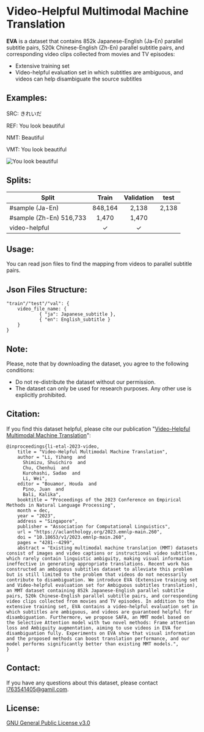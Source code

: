 Video-Helpful Multimodal Machine Translation
==========

__EVA__ is a dataset that contains 852k Japanese-English (Ja-En) parallel subtitle pairs, 520k Chinese-English (Zh-En) parallel subtitle pairs, and corresponding video clips collected from movies and TV episodes: 
  - Extensive training set
  - Video-helpful evaluation set in which subtitles are ambiguous, and videos can help disambiguate the source subtitles
    
Examples:
-------------------
SRC: きれいだ

REF: You look beautiful

NMT: Beautiful

VMT: You look beautiful

![You look beautiful](https://user-images.githubusercontent.com/38623473/160537899-a5085b99-d3f4-49aa-a5c2-df33c984c2f3.gif)

Splits:
-------------------

| Split      | Train     | Validation     | test     |
| ---------- | :-----------:  | :-----------: | :-----------: |
|#sample (Ja-En)| 848,164 | 2,138 | 2,138 |
|#sample (Zh-En) 516,733 | 1,470 | 1,470 |
|video-helpful | ✓ | ✓ |

Usage:
-------------------
You can read json files to find the mapping from videos to parallel subtitle pairs.

Json Files Structure:
-------------------  
```
"train"/"test"/"val": {
	video_file_name: {  
    		{ "ja": Japanese_subtitle },  
    		{ "en": English_subtitle }  
	}
}
```

Note:
-------------------
Please, note that by downloading the dataset, you agree to the following conditions:
  - Do not re-distribute the dataset without our permission.
  - The dataset can only be used for research purposes. Any other use is explicitly prohibited.
<!---  - We do not officially distribute the video clips. Do not disclose this anywhere, even in your paper.--->

<!--
Downloadable Features:
-------------------
If you are interested in the video features of VISA, you can download them from the following links:
  - The I3D Features of VISA: http://lotus.kuee.kyoto-u.ac.jp/~yihang/dataset/VISA_i3d.zip
  - The RCNN Features of VISA: http://lotus.kuee.kyoto-u.ac.jp/~yihang/dataset/VISA_rcnn.zip
-->

Citation:
-------------------
If you find this dataset helpful, please cite our publication "[Video-Helpful Multimodal Machine Translation](https://aclanthology.org/2023.emnlp-main.260/)":  

```
@inproceedings{li-etal-2023-video,
    title = "Video-Helpful Multimodal Machine Translation",
    author = "Li, Yihang  and
      Shimizu, Shuichiro  and
      Chu, Chenhui  and
      Kurohashi, Sadao  and
      Li, Wei",
    editor = "Bouamor, Houda  and
      Pino, Juan  and
      Bali, Kalika",
    booktitle = "Proceedings of the 2023 Conference on Empirical Methods in Natural Language Processing",
    month = dec,
    year = "2023",
    address = "Singapore",
    publisher = "Association for Computational Linguistics",
    url = "https://aclanthology.org/2023.emnlp-main.260",
    doi = "10.18653/v1/2023.emnlp-main.260",
    pages = "4281--4299",
    abstract = "Existing multimodal machine translation (MMT) datasets consist of images and video captions or instructional video subtitles, which rarely contain linguistic ambiguity, making visual information ineffective in generating appropriate translations. Recent work has constructed an ambiguous subtitles dataset to alleviate this problem but is still limited to the problem that videos do not necessarily contribute to disambiguation. We introduce EVA (Extensive training set and Video-helpful evaluation set for Ambiguous subtitles translation), an MMT dataset containing 852k Japanese-English parallel subtitle pairs, 520k Chinese-English parallel subtitle pairs, and corresponding video clips collected from movies and TV episodes. In addition to the extensive training set, EVA contains a video-helpful evaluation set in which subtitles are ambiguous, and videos are guaranteed helpful for disambiguation. Furthermore, we propose SAFA, an MMT model based on the Selective Attention model with two novel methods: Frame attention loss and Ambiguity augmentation, aiming to use videos in EVA for disambiguation fully. Experiments on EVA show that visual information and the proposed methods can boost translation performance, and our model performs significantly better than existing MMT models.",
}
```

Contact:
-------------------
If you have any questions about this dataset, please contact l763541405@gamil.com.

License:
-------------------
[GNU General Public License v3.0](LICENSE)

